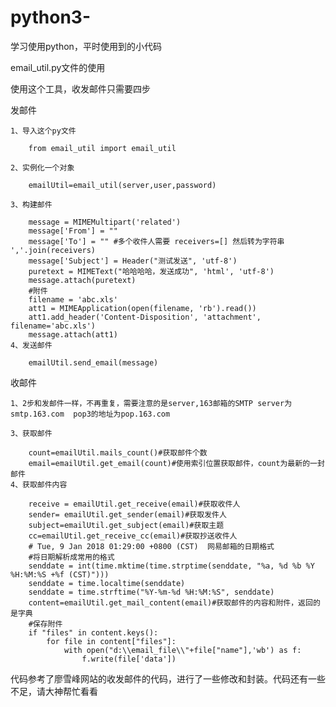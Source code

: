 # python3-
学习使用python，平时使用到的小代码

email_util.py文件的使用

使用这个工具，收发邮件只需要四步

发邮件

    1、导入这个py文件

        from email_util import email_util
  
    2、实例化一个对象

        emailUtil=email_util(server,user,password)
  
    3、构建邮件

        message = MIMEMultipart('related')
        message['From'] = ""
        message['To'] = "" #多个收件人需要 receivers=[] 然后转为字符串 ','.join(receivers)
        message['Subject'] = Header("测试发送", 'utf-8')
        puretext = MIMEText("哈哈哈哈，发送成功", 'html', 'utf-8')
        message.attach(puretext)
        #附件
        filename = 'abc.xls'
        att1 = MIMEApplication(open(filename, 'rb').read())
        att1.add_header('Content-Disposition', 'attachment', filename='abc.xls')
        message.attach(att1)
    4、发送邮件

        emailUtil.send_email(message)
 收邮件
 
    1、2步和发邮件一样，不再重复，需要注意的是server,163邮箱的SMTP server为 smtp.163.com  pop3的地址为pop.163.com
 
    3、获取邮件
 
        count=emailUtil.mails_count()#获取邮件个数
        email=emailUtil.get_email(count)#使用索引位置获取邮件，count为最新的一封邮件
    4、获取邮件内容
 
        receive = emailUtil.get_receive(email)#获取收件人
        sender= emailUtil.get_sender(email)#获取发件人
        subject=emailUtil.get_subject(email)#获取主题
        cc=emailUtil.get_receive_cc(email)#获取抄送收件人
        # Tue, 9 Jan 2018 01:29:00 +0800 (CST)  网易邮箱的日期格式
        #将日期解析成常用的格式
        senddate = int(time.mktime(time.strptime(senddate, "%a, %d %b %Y %H:%M:%S +%f (CST)")))
        senddate = time.localtime(senddate)
        senddate = time.strftime("%Y-%m-%d %H:%M:%S", senddate)
        content=emailUtil.get_mail_content(email)#获取邮件的内容和附件，返回的是字典
        #保存附件
        if "files" in content.keys():
            for file in content["files"]:
                with open("d:\\email_file\\"+file["name"],'wb') as f:
                    f.write(file['data'])

代码参考了廖雪峰网站的收发邮件的代码，进行了一些修改和封装。代码还有一些不足，请大神帮忙看看
